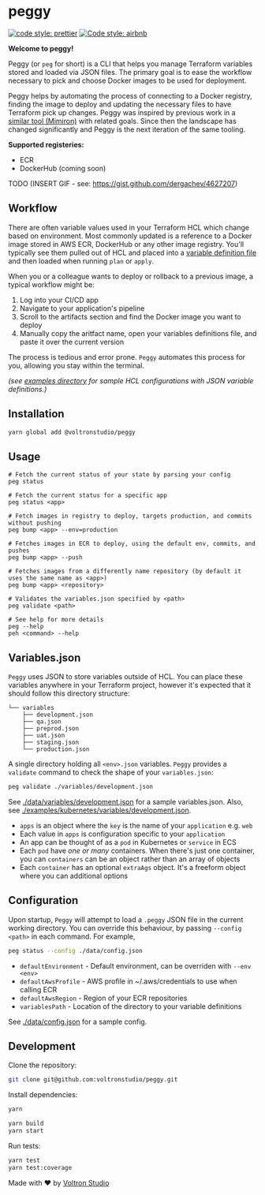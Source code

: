 # peggy

[![code style: prettier](https://img.shields.io/badge/code_style-prettier-ff69b4.svg?style=flat-square)](https://github.com/prettier/prettier)
[![Code style: airbnb](https://img.shields.io/badge/code%20style-airbnb-blue.svg)](https://github.com/airbnb/javascript)

**Welcome to peggy!**

Peggy (or `peg` for short) is a CLI that helps you manage Terraform variables stored and loaded via JSON files. The primary goal is to ease the workflow necessary to pick and choose Docker images to be used for deployment.

Peggy helps by automating the process of connecting to a Docker registry, finding the image to deploy and updating the necessary files to have Terraform pick up changes. Peggy was inspired by previous work in a [similar tool (Mimiron)](https://github.com/davidvuong/mimiron) with related goals. Since then the landscape has changed significantly and Peggy is the next iteration of the same tooling.

**Supported registeries:**

- ECR
- DockerHub (coming soon)

TODO (INSERT GIF - see: https://gist.github.com/dergachev/4627207)

## Workflow

There are often variable values used in your Terraform HCL which change based on environment. Most commonly updated is a reference to a Docker image stored in AWS ECR, DockerHub or any other image registry. You'll typically see them pulled out of HCL and placed into a [variable definition file](https://www.terraform.io/docs/configuration/variables.html#variable-definitions-tfvars-files) and then loaded when running `plan` or `apply`.

When you or a colleague wants to deploy or rollback to a previous image, a typical workflow might be:

1. Log into your CI/CD app
1. Navigate to your application's pipeline
1. Scroll to the artifacts section and find the Docker image you want to deploy
1. Manually copy the aritfact name, open your variables definitions file, and paste it over the current version

The process is tedious and error prone. `Peggy` automates this process for you, allowing you stay within the terminal.

_(see [examples directory](./examples/) for sample HCL configurations with JSON variable definitions.)_

## Installation

```bash
yarn global add @voltronstudio/peggy
```

## Usage

```
# Fetch the current status of your state by parsing your config
peg status

# Fetch the current status for a specific app
peg status <app>

# Fetch images in registry to deploy, targets production, and commits without pushing
peg bump <app> --env=production

# Fetches images in ECR to deploy, using the default env, commits, and pushes
peg bump <app> --push

# Fetches images from a differently name repository (by default it uses the same name as <app>)
peg bump <app> <repository>

# Validates the variables.json specified by <path>
peg validate <path>

# See help for more details
peg --help
peh <command> --help
```

## Variables.json

`Peggy` uses JSON to store variables outside of HCL. You can place these variables anywhere in your Terraform project, however it's expected that it should follow this directory structure:

```
└── variables
    ├── development.json
    ├── qa.json
    ├── preprod.json
    ├── uat.json
    ├── staging.json
    └── production.json
```

A single directory holding all `<env>.json` variables. `Peggy` provides a `validate` command to check the shape of your `variables.json`:

```bash
peg validate ./variables/development.json
```

See [./data/variables/development.json](./data/variables/development.json) for a sample variables.json. Also, see [./examples/kubernetes/variables/development.json](./examples/kubernetes/variables/development.json).

- `apps` is an object where the `key` is the name of your `application` e.g. `web`
- Each value in `apps` is configuration specific to your `application`
- An app can be thought of as a `pod` in Kubernetes or `service` in ECS
- Each `pod` have _one or many_ containers. When there's just one container, you can `containers` can be an object rather than an array of objects
- Each `container` has an optional `extraAgs` object. It's a freeform object where you can additional options

## Configuration

Upon startup, `Peggy` will attempt to load a `.peggy` JSON file in the current working directory. You can override this behaviour, by passing `--config <path>` in each command. For example,

```bash
peg status --config ./data/config.json
```

- `defaultEnvironment` - Default environment, can be overriden with `--env <env>`
- `defaultAwsProfile` - AWS profile in ~/.aws/credentials to use when calling ECR
- `defaultAwsRegion` - Region of your ECR repositories
- `variablesPath` - Location of the directory to your variable definitions

See [./data/config.json](./data/config.json) for a sample config.

## Development

Clone the repository:

```bash
git clone git@github.com:voltronstudio/peggy.git
```

Install dependencies:

```bash
yarn

yarn build
yarn start
```

Run tests:

```bash
yarn test
yarn test:coverage
```

Made with ❤️ by [Voltron Studio](https://www.voltron.studio/)
